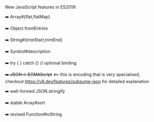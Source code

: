 New JavaScript features in ES2019:

➡️ Array#{flat,flatMap}

➡️ Object.fromEntries

➡️ String#{trimStart,trimEnd}

➡️ Symbol#description

➡️ try { } catch {} // optional binding

~~➡️ JSON ⊂ ECMAScript~~ <== this is encoding that is very specialised, checkout https://v8.dev/features/subsume-json for detailed explanation

➡️ well-formed JSON.stringify

➡️ stable Array#sort

➡️ revised Function#toString

